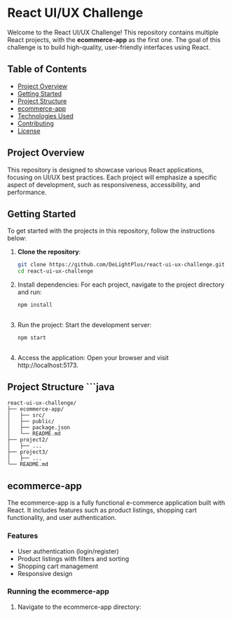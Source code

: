# React UI/UX Challenge

Welcome to the React UI/UX Challenge! This repository contains multiple React projects, with the **ecommerce-app** as the first one. The goal of this challenge is to build high-quality, user-friendly interfaces using React.

## Table of Contents

- [Project Overview](#project-overview)
- [Getting Started](#getting-started)
- [Project Structure](#project-structure)
- [ecommerce-app](#ecommerce-app)
- [Technologies Used](#technologies-used)
- [Contributing](#contributing)
- [License](#license)

## Project Overview

This repository is designed to showcase various React applications, focusing on UI/UX best practices. Each project will emphasize a specific aspect of development, such as responsiveness, accessibility, and performance.

## Getting Started

  To get started with the projects in this repository, follow the instructions below:
  
  1. **Clone the repository**:
     ```bash
     git clone https://github.com/DeLightPlus/react-ui-ux-challenge.git
     cd react-ui-ux-challenge
     
  2. Install dependencies: For each project, navigate to the project directory and run:
     ```bash
     npm install
  
  3. Run the project: Start the development server:
     ```bash
     npm start
  
  4. Access the application: Open your browser and visit http://localhost:5173.
  
## Project Structure  ```java
    react-ui-ux-challenge/
    ├── ecommerce-app/
    │   ├── src/
    │   ├── public/
    │   ├── package.json
    │   └── README.md
    ├── project2/
    │   ├── ...
    ├── project3/
    │   ├── ...
    └── README.md

## ecommerce-app
The ecommerce-app is a fully functional e-commerce application built with React. 
It includes features such as product listings, shopping cart functionality, and user authentication.
### Features
  - User authentication (login/register)
  - Product listings with filters and sorting
  - Shopping cart management
  - Responsive design

### Running the ecommerce-app
1. Navigate to the ecommerce-app directory:

